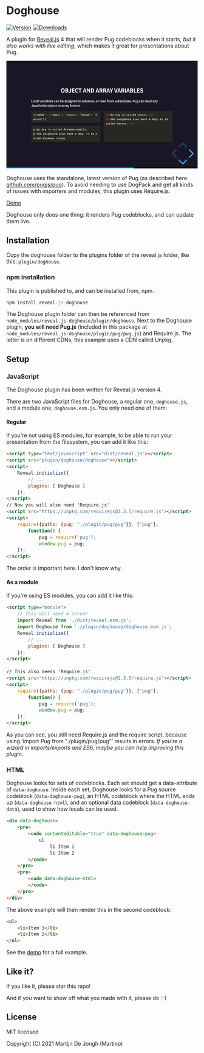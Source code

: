 # Doghouse

[![Version](https://img.shields.io/npm/v/reveal.js-doghouse)](#) [![Downloads](https://img.shields.io/npm/dt/reveal.js-doghouse)](https://github.com/Martinomagnifico/reveal.js-doghouse/archive/refs/heads/master.zip)

A plugin for [Reveal.js](https://revealjs.com) 4 that will render Pug codeblocks when it starts, *but it also works with live editing*, which makes it great for presentations about Pug. 

[![Screenshot](screenshot.png)](https://martinomagnifico.github.io/reveal.js-doghouse/demo.html)

Doghouse uses the standalone, latest version of Pug (as described here: [github.com/pugjs/pug](https://github.com/pugjs/pug)). To avoid needing to use DogPack and get all kinds of issues with importers and modules, this plugin uses Require.js.

[Demo](https://martinomagnifico.github.io/reveal.js-doghouse/demo.html)

Doghouse only does one thing: it renders Pug codeblocks, and can update them live.



## Installation

Copy the doghouse folder to the plugins folder of the reveal.js folder, like this: `plugin/doghouse`.


### npm installation

This plugin is published to, and can be installed from, npm.

```javascript
npm install reveal.js-doghouse
```
The Doghouse plugin folder can then be referenced from `node_modules/reveal.js-doghouse/plugin/doghouse`. Next to the Doghouse plugin, **you will need Pug.js** (included in this package at `node_modules/reveal.js-doghouse/plugin/pug/pug.js`) and Require.js. The latter is on different CDNs, this example uses a CDN called Unpkg.



## Setup

### JavaScript

The Doghouse plugin has been written for Reveal.js version 4.

There are two JavaScript files for Doghouse, a regular one, `doghouse.js`, and a module one, `doghouse.esm.js`. You only need one of them:


#### Regular 
If you're not using ES modules, for example, to be able to run your presentation from the filesystem, you can add it like this:

```html
<script type="text/javascript" src="dist/reveal.js"></script>
<script src="plugin/doghouse/doghouse"></script>
<script>
    Reveal.initialize({
        // ...
        plugins: [ Doghouse ]
    });
</script>
// Now you will also need 'Require.js'
<script src="https://unpkg.com/requirejs@2.3.5/require.js"></script>
<script>
    require({paths: {pug: "./plugin/pug/pug"}}, ["pug"],
        function() {
            pug = require('pug');
            window.pug = pug;
    });
</script>
```
The order is important here. I don't know why.



#### As a module 
If you're using ES modules, you can add it like this:

```html
<script type="module">
    // This will need a server
    import Reveal from './dist/reveal.esm.js';
    import Doghouse from './plugin/doghouse/doghouse.esm.js';
    Reveal.initialize({
        // ...
        plugins: [ Doghouse ]
    });
</script>

// This also needs 'Require.js'
<script src="https://unpkg.com/requirejs@2.3.5/require.js"></script>
<script>
    require({paths: {pug: "./plugin/pug/pug"}}, ["pug"],
        function() {
            pug = require('pug');
            window.pug = pug;
    });
</script>
```
As you can see, you still need Require.js and the require script, because using ‘import Pug from "./plugin/pug/pug"’ results in errors. *If you're a wizard in imports/exports and ES6, maybe you can help improving this plugin*. 



### HTML

Doghouse looks for sets of codeblocks. Each set should get a data-attribute of `data-doghouse`. Inside each set, Doghouse looks for a Pug source codeblock (`data-doghouse-pug`), an HTML codeblock where the HTML ends up (`data-doghouse-html`), and an optional data codeblock (`data-doghouse-data`), used to show how locals can be used.

```html
<div data-doghouse>
    <pre>
        <code contenteditable="true" data-doghouse-pug>
            ul
                li Item 1
                li Item 2
        </code>
    </pre>
    <pre>
        <code data-doghouse-html>
        </code>
    </pre>
</div>
```

The above example will then render this in the second codeblock:

```html
<ul>
    <li>Item 1</li>
    <li>Item 2</li>
</ul>
```
See the [demo](https://martinomagnifico.github.io/reveal.js-doghouse/demo.html) for a full example.


## Like it?

If you like it, please star this repo! 

And if you want to show off what you made with it, please do :-)




## License
MIT licensed

Copyright (C) 2021 Martijn De Jongh (Martino)
